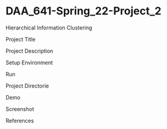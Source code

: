 # DAA_641-Spring_22-Project_2
Hierarchical Information Clustering

Project Title

Project Description


Setup Environment

Run

Project Directorie

Demo

Screenshot

References
  
